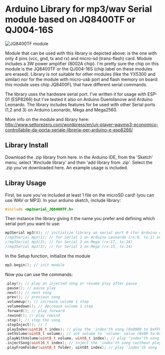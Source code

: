 # Arduino Library for mp3/wav Serial module based on JQ8400TF or QJ004-16S

![JQ8400TF module](https://github.com/Cyb3rn0id/mp3Serial_JQ8400TF/blob/master/documents/mp3wav_module.jpg)

Module that can be used with this library is depicted above: is the one with only 4 pins (vcc, gnd, tx and rx) and micro-sd  (trans-flash) card. Module includes a 3W power amplifier (8002A chip). I'm pretty sure the chip on this module is the JQ8400TF or the QJ004-16S (chip label on these modules are erased). Library is not suitable for other modules (like the YX5300 and similar) nor for the module with micro-usb port and flash memory on board: this module uses chip JQ8400FL that have different serial commands. 

The library uses the hardware serial port. I've written it for usage with ESP-01 (ESP8266) but I've tested it also on Arduino Duemilanove and Arduino Leonardo. The library includes features for be used with other Serial ports (1,2 and 3) on Arduino Leonardo, Mega and Mega2560.

More info on the module and library here: http://www.settorezero.com/wordpress/en/un-player-wavmp3-economico-controllabile-da-porta-seriale-libreria-per-arduino-e-esp8266/

## Library Install

Download the .zip library from here. In the Arduino IDE, from the 'Sketch' menu, select '#include library' and then 'add library from .zip'. Select the .zip you've downloaded here. An example usage is included.

## Libray Usage

First, be sure you've included at least 1 file on the microSD card! (you can use WAV or MP3). In your arduino sketch, include library:

```C
#include <mp3serial_JQ8400TF.h>
```

Then instance the library giving it the name you prefer and defining which serial port you want to use:

```C
mp3Serial mp3(0); // initialize library on serial port 0 (for Arduino duemilanove, ESP8266 and others)
//mp3Serial mp3(1); // for Serial 1 on Arduino Leonardo (rx:0, tx:1) or Mega (rx:19, tx:18)
//mp3Serial mp3(2); // for Serial 2 on Mega (rx:17, tx:16)
//mp3Serial mp3(3); // for Serial 3 on Mega (rx:15, tx:14)
```

In the Setup function, initialize the module

```C
mp3.begin(); // init module
```

Now you can use the commands:

```C
.play(); // play an injected song or resume play after pause
.pause(); // pause play
.next(); // next song
.prev(); // previous song
.volumeup(); // increase volume 1 step
.volumedown(); // decrease volume 1 step
.forward(); // play forward
.rewind(); // play rewind
.stop(); // stop the song
.stopInject(); // ?
.playIndex(uint16_t index); // play the 'index'th song (0x0000 to 0xFFFF)
.setVolume(uint8_t volume); // set volume to 'volume' value (0x00 to 0x30)
.playWithVolume(uint8_t volume, uint8_t index); // play 'index'th song at 'volume' volume value
.injectSong(uint16_t index); // inject the 'index'th song (without playing it)
.playFromFolder(uint8_t folder, uint8t index); // play 'index'th song from 'folder'th folder
```
